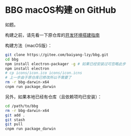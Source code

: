 # BBG macOS构建 on GitHub

如题。

构建之前，请先看一下原仓库的[开发环境搭建指南](https://gitee.com/baiyang-lzy/bbg/blob/master/Docs/Developer_Guide.md)

构建方法（macOS版）：

```bash
git clone https://gitee.com/baiyang-lzy/bbg.git
cd bbg
npm install electron-packager -g # 如果已经安装过可忽略此步
npm install electron
# cp icons/icon.ico icons/icon.icns
# 上一步由于原仓库已修改所以不需要了
rm -r bbg-darwin-x64
cnpm run package_darwin 
```

另外，如果本地已经有仓库（且依赖项均已安装）：

```bash
cd /path/to/bbg
rm -r bbg-darwin-x64
git add .
git stash
git pull
cnpm run package_darwin
```
